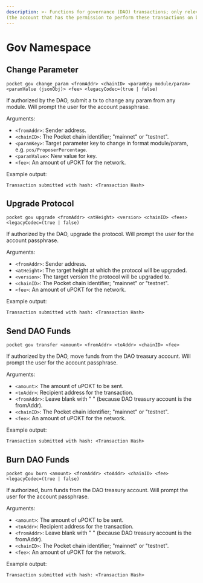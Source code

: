 ```yaml
---
description: >- Functions for governance (DAO) transactions; only relevant to the DAOowner
(the account that has the permission to perform these transactions on behalf of the DAO).
---
```


# Gov Namespace

## Change Parameter

```text
pocket gov change_param <fromAddr> <chainID> <paramKey module/param> <paramValue (jsonObj)> <fee> <legacyCodec=(true | false)
```

If authorized by the DAO, submit a tx to change any param from any module. Will prompt the user for the account
passphrase.

Arguments:

* `<fromAddr>`: Sender address.
* `<chainID>`: The Pocket chain identifier; "mainnet" or "testnet".
* `<paramKey>`: Target parameter key to change in format module/param, e.g. `pos/ProposerPercentage`.
* `<paramValue>`: New value for key.
* `<fee>`:  An amount of uPOKT for the network.

Example output:

```text
Transaction submitted with hash: <Transaction Hash>
```

## Upgrade Protocol

```text
pocket gov upgrade <fromAddr> <atHeight> <version> <chainID> <fees> <legacyCodec=(true | false)
```

If authorized by the DAO, upgrade the protocol. Will prompt the user for the account passphrase.

Arguments:

* `<fromAddr>`: Sender address.
* `<atHeight>`: The target height at which the protocol will be upgraded.
* `<version>`: The target version the protocol will be upgraded to.
* `<chainID>`: The Pocket chain identifier; "mainnet" or "testnet".
* `<fee>`:  An amount of uPOKT for the network.

Example output:

```text
Transaction submitted with hash: <Transaction Hash>
```

## Send DAO Funds

```text
pocket gov transfer <amount> <fromAddr> <toAddr> <chainID> <fee>
```

If authorized by the DAO, move funds from the DAO treasury account. Will prompt the user for the account passphrase.

Arguments:

* `<amount>`: The amount of uPOKT to be sent.
* `<toAddr>`: Recipient address for the transaction.
* `<fromAddr>`: Leave blank with " " \(because DAO treasury account is the fromAddr\).
* `<chainID>`: The Pocket chain identifier; "mainnet" or "testnet".
* `<fee>`:  An amount of uPOKT for the network.

Example output:

```text
Transaction submitted with hash: <Transaction Hash>
```

## Burn DAO Funds

```text
pocket gov burn <amount> <fromAddr> <toAddr> <chainID> <fee> <legacyCodec=(true | false)
```

If authorized, burn funds from the DAO treasury account. Will prompt the user for the account passphrase.

Arguments:

* `<amount>`: The amount of uPOKT to be sent.
* `<toAddr>`: Recipient address for the transaction.
* `<fromAddr>`: Leave blank with " " \(because DAO treasury account is the fromAddr\).
* `<chainID>`: The Pocket chain identifier; "mainnet" or "testnet".
* `<fee>`:  An amount of uPOKT for the network.

Example output:

```text
Transaction submitted with hash: <Transaction Hash>
```

